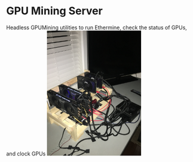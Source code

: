 # GPU Mining Server
Headless GPUMining utilities to run Ethermine, check the status of GPUs, and clock GPUs
<img src="rig.JPG" width="50%">
